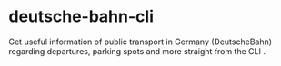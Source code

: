 # deutsche-bahn-cli
Get useful information of public transport in Germany (DeutscheBahn) regarding departures, parking spots and more straight from the CLI .
